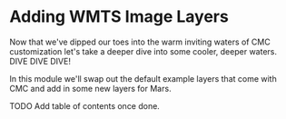 # Adding WMTS Image Layers

Now that we've dipped our toes into the warm inviting waters of CMC customization let's take a deeper dive into some cooler, deeper waters. DIVE DIVE DIVE!

In this module we'll swap out the default example layers that come with CMC and add in some new layers for Mars.

TODO Add table of contents once done.

